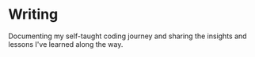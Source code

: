 # Writing

Documenting my self-taught coding journey and sharing the insights and lessons I've learned along the way.
